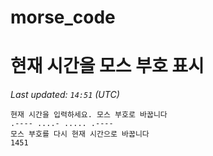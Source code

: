 # morse_code
# 현재 시간을 모스 부호 표시
<!-- MORSE_TIME_START -->
_Last updated: `14:51` (UTC)_

```
현재 시간을 입력하세요. 모스 부호로 바꿉니다
.---- ....- ..... .----
모스 부호를 다시 현재 시간으로 바꿉니다
1451
```
<!-- MORSE_TIME_END -->
